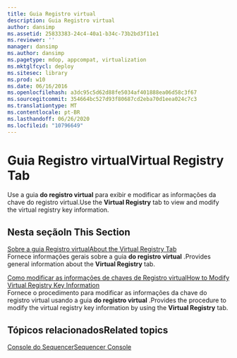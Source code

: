 ```yaml
---
title: Guia Registro virtual
description: Guia Registro virtual
author: dansimp
ms.assetid: 25833383-24c4-40a1-b34c-73b2bd3f11e1
ms.reviewer: ''
manager: dansimp
ms.author: dansimp
ms.pagetype: mdop, appcompat, virtualization
ms.mktglfcycl: deploy
ms.sitesec: library
ms.prod: w10
ms.date: 06/16/2016
ms.openlocfilehash: a3dc95c5d62d88fe5034af401888ea06d58c3f67
ms.sourcegitcommit: 354664bc527d93f80687cd2eba70d1eea024c7c3
ms.translationtype: MT
ms.contentlocale: pt-BR
ms.lasthandoff: 06/26/2020
ms.locfileid: "10796649"
---
```

# <span data-ttu-id="316ef-103">Guia Registro virtual</span><span class="sxs-lookup"><span data-stu-id="316ef-103">Virtual Registry Tab</span></span>


<span data-ttu-id="316ef-104">Use a guia **do registro virtual** para exibir e modificar as informações da chave do registro virtual.</span><span class="sxs-lookup"><span data-stu-id="316ef-104">Use the **Virtual Registry** tab to view and modify the virtual registry key information.</span></span>

## <span data-ttu-id="316ef-105">Nesta seção</span><span class="sxs-lookup"><span data-stu-id="316ef-105">In This Section</span></span>


<a href="" id="about-the-virtual-registry-tab"></a>[<span data-ttu-id="316ef-106">Sobre a guia Registro virtual</span><span class="sxs-lookup"><span data-stu-id="316ef-106">About the Virtual Registry Tab</span></span>](about-the-virtual-registry-tab.md)  
<span data-ttu-id="316ef-107">Fornece informações gerais sobre a guia **do registro virtual** .</span><span class="sxs-lookup"><span data-stu-id="316ef-107">Provides general information about the **Virtual Registry** tab.</span></span>

<a href="" id="how-to-modify-virtual-registry-key-information"></a>[<span data-ttu-id="316ef-108">Como modificar as informações de chaves de Registro virtual</span><span class="sxs-lookup"><span data-stu-id="316ef-108">How to Modify Virtual Registry Key Information</span></span>](how-to-modify-virtual-registry-key-information.md)  
<span data-ttu-id="316ef-109">Fornece o procedimento para modificar as informações da chave do registro virtual usando a guia **do registro virtual** .</span><span class="sxs-lookup"><span data-stu-id="316ef-109">Provides the procedure to modify the virtual registry key information by using the **Virtual Registry** tab.</span></span>

## <span data-ttu-id="316ef-110">Tópicos relacionados</span><span class="sxs-lookup"><span data-stu-id="316ef-110">Related topics</span></span>


[<span data-ttu-id="316ef-111">Console do Sequencer</span><span class="sxs-lookup"><span data-stu-id="316ef-111">Sequencer Console</span></span>](sequencer-console.md)

 

 





